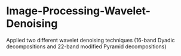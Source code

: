 # Image-Processing-Wavelet-Denoising
Applied two different wavelet denoising techniques (16-band Dyadic decompositions and 22-band modified Pyramid decompositions)
